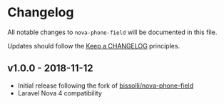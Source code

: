 # Changelog

All notable changes to `nova-phone-field` will be documented in this file.

Updates should follow the [Keep a CHANGELOG](http://keepachangelog.com/) principles.

## v1.0.0 - 2018-11-12

- Initial release following the fork of [bissolli/nova-phone-field](https://github.com/bissolli/nova-phone-field)
- Laravel Nova 4 compatibility

